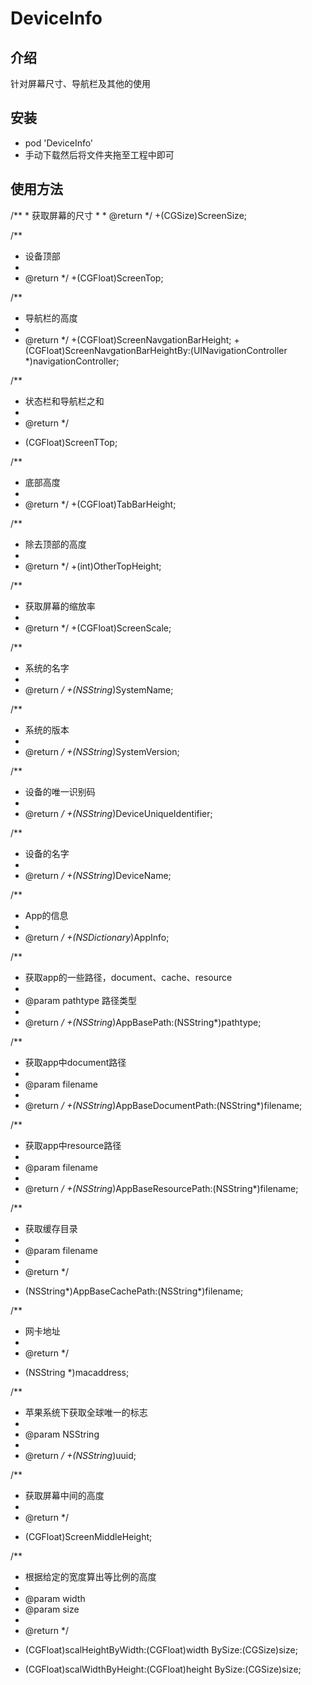 # DeviceInfo
<h2>介绍</h2>
<p>针对屏幕尺寸、导航栏及其他的使用</p>
<h2>安装</h2>
<ul>
<li>pod 'DeviceInfo'</li>
<li>手动下载然后将文件夹拖至工程中即可</li>
</ul>

<h2>使用方法</h2>
/**
 *  获取屏幕的尺寸
 *
 *  @return
 */
+(CGSize)ScreenSize;

/**
 *  设备顶部
 *
 *  @return
 */
+(CGFloat)ScreenTop;

/**
 *  导航栏的高度
 *
 *  @return
 */
+(CGFloat)ScreenNavgationBarHeight;
+(CGFloat)ScreenNavgationBarHeightBy:(UINavigationController *)navigationController;

/**
 *  状态栏和导航栏之和
 *
 *  @return
 */
+ (CGFloat)ScreenTTop;

/**
 *  底部高度
 *
 *  @return
 */
+(CGFloat)TabBarHeight;

/**
 *  除去顶部的高度
 *
 *  @return
 */
+(int)OtherTopHeight;

/**
 *  获取屏幕的缩放率
 *
 *  @return
 */
+(CGFloat)ScreenScale;

/**
 *  系统的名字
 *
 *  @return
 */
+(NSString*)SystemName;

/**
 *  系统的版本
 *
 *  @return
 */
+(NSString*)SystemVersion;

/**
 *  设备的唯一识别码
 *
 *  @return
 */
+(NSString*)DeviceUniqueIdentifier;

/**
 *  设备的名字
 *
 *  @return
 */
+(NSString*)DeviceName;

/**
 *  App的信息
 *
 *  @return
 */
+(NSDictionary*)AppInfo;

/**
 *  获取app的一些路径，document、cache、resource
 *
 *  @param pathtype 路径类型
 *
 *  @return
 */
+(NSString*)AppBasePath:(NSString*)pathtype;

/**
 *  获取app中document路径
 *
 *  @param filename
 *
 *  @return
 */
+(NSString*)AppBaseDocumentPath:(NSString*)filename;

/**
 *  获取app中resource路径
 *
 *  @param filename
 *
 *  @return
 */
+(NSString*)AppBaseResourcePath:(NSString*)filename;

/**
 *  获取缓存目录
 *
 *  @param filename
 *
 *  @return 
 */
+ (NSString*)AppBaseCachePath:(NSString*)filename;

/**
 *  网卡地址
 *
 *  @return 
 */
+ (NSString *)macaddress;

/**
 *  苹果系统下获取全球唯一的标志
 *
 *  @param NSString
 *
 *  @return
 */
+(NSString*)uuid;

/**
 *  获取屏幕中间的高度
 *
 *  @return 
 */
+ (CGFloat)ScreenMiddleHeight;

/**
 *  根据给定的宽度算出等比例的高度
 *
 *  @param width
 *  @param size
 *
 *  @return
 */
+ (CGFloat)scalHeightByWidth:(CGFloat)width
                      BySize:(CGSize)size;

+ (CGFloat)scalWidthByHeight:(CGFloat)height
                      BySize:(CGSize)size;
